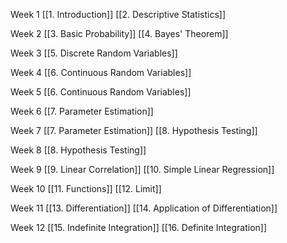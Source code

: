 Week 1
[[1. Introduction]]
[[2. Descriptive Statistics]]

Week 2
[[3. Basic Probability]]
[[4. Bayes' Theorem]]

Week 3
[[5. Discrete Random Variables]]

Week 4
[[6. Continuous Random Variables]]

Week 5
[[6. Continuous Random Variables]]

Week 6
[[7. Parameter Estimation]]

Week 7
[[7. Parameter Estimation]]
[[8. Hypothesis Testing]]

Week 8
[[8. Hypothesis Testing]]

Week 9
[[9. Linear Correlation]]
[[10. Simple Linear Regression]]

Week 10
[[11. Functions]]
[[12. Limit]]

Week 11
[[13. Differentiation]]
[[14. Application of Differentiation]]

Week 12
[[15. Indefinite Integration]]
[[16. Definite Integration]]

